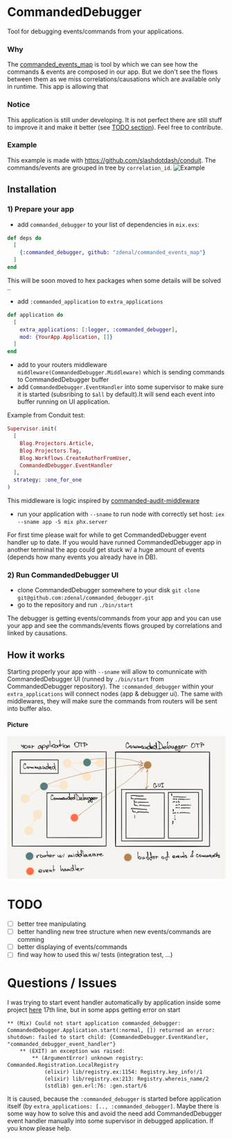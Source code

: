 # CommandedDebugger

Tool for debugging events/commands from your applications.

### Why
The [commanded_events_map](https://github.com/zdenal/commanded_events_map) is tool by which we can see how the commands & events
are composed in our app. But we don't see the flows between them as we miss correlations/causations which are available only
in runtime. This app is allowing that


### Notice
This application is still under developing. It is not perfect there are still stuff to improve it and make it better (see [TODO section](#todo)).
Feel free to contribute.

### Example
This example is made with https://github.com/slashdotdash/conduit. The commands/events are grouped in tree by `correlation_id`.
![Example](assets/commanded-debugger.gif)

## Installation

### 1) Prepare your app
- add `commanded_debugger` to your list of dependencies in `mix.exs`:

```elixir
def deps do
  [
    {:commanded_debugger, github: "zdenal/commanded_events_map"}
  ]
end
```

This will be soon moved to hex packages when some details will be solved ..

- add `:commanded_application` to `extra_applications`
```elixir
def application do
  [
    extra_applications: [:logger, :commanded_debugger],
    mod: {YourApp.Application, []}
  ]
end
```

- add to your routers middleware `middleware(CommandedDebugger.Middleware)` which is sending commands to CommandedDebugger buffer
- add `CommandedDebugger.EventHandler` into some supervisor to make sure it is started (subsribing to `$all` by default).It will send each event into buffer running on UI application.

Example from Conduit test:
```elixir
Supervisor.init(
  [
    Blog.Projectors.Article,
    Blog.Projectors.Tag,
    Blog.Workflows.CreateAuthorFromUser,
    CommandedDebugger.EventHandler
  ],
  strategy: :one_for_one
)
```


This middleware is logic inspired by [commanded-audit-middleware](https://github.com/commanded/commanded-audit-middleware)

- run your application with `--sname` to run node with correctly set host: `iex --sname app -S mix phx.server`

For first time please wait for while to get CommandedDebugger event handler up to date. If you would have
runned CommandedDebugger app in another terminal the app could get stuck w/ a huge amount of events (depends how many
events you already have in DB).

### 2) Run CommandedDebugger UI
- clone CommandedDebugger somewhere to your disk `git clone git@github.com:zdenal/commanded_debugger.git`
- go to the repository and run `./bin/start`

The debugger is getting events/commands from your app and you can use your app and see the commands/events flows grouped
by correlations and linked by causations.


## How it works
Starting properly your app with `--sname` will allow to comunnicate with CommandedDebugger UI (runned by `./bin/start` from CommandedDebugger repository). The `:commanded_debugger` within
your `extra_applications` will connect nodes (app & debugger ui). The same with middlewares, they will make
sure the commands from routers will be sent into buffer also.

#### Picture
![design](assets/picture-design.png)


# TODO
- [ ] better tree manipulating
- [ ] better handling new tree structure when new events/commands are comming
- [ ] better displaying of events/commands
- [ ] find way how to used this w/ tests (integration test, ...)

# Questions / Issues
I was trying to start event handler automatically by application inside some project [here](lib/commanded_debugger/application.ex) 17th line, but in some apps getting error
on start
```
** (Mix) Could not start application commanded_debugger: CommandedDebugger.Application.start(:normal, []) returned an error: shutdown: failed to start child: {CommandedDebugger.EventHandler, "commanded_debugger_event_handler"}
    ** (EXIT) an exception was raised:
        ** (ArgumentError) unknown registry: Commanded.Registration.LocalRegistry
            (elixir) lib/registry.ex:1154: Registry.key_info!/1
            (elixir) lib/registry.ex:213: Registry.whereis_name/2
            (stdlib) gen.erl:76: :gen.start/6

```
It is caused, because the `:commanded_debugger` is started before application itself (by `extra_applications: [.., :commanded_debugger]`. Maybe there is some way how to solve this and
avoid the need add CommandedDebugger event handler manually into some supervisor in debugged application. If you know please help.
